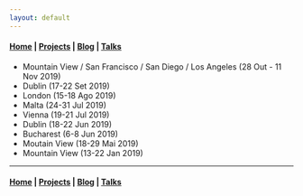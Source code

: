 ```yaml
---
layout: default
---
```


#### [Home](/) | [Projects](/projects) | [Blog](/blog) | [Talks](/talks)

* Mountain View / San Francisco / San Diego / Los Angeles (28 Out - 11 Nov 2019)
* Dublin (17-22 Set 2019)
* London (15-18 Ago 2019)
* Malta (24-31 Jul 2019)
* Vienna (19-21 Jul 2019)
* Dublin (18-22 Jun 2019)
* Bucharest (6-8 Jun 2019)
* Moutain View (18-29 Mai 2019)
* Mountain View (13-22 Jan 2019)

---

#### [Home](/) | [Projects](/projects) | [Blog](/blog) | [Talks](/talks)